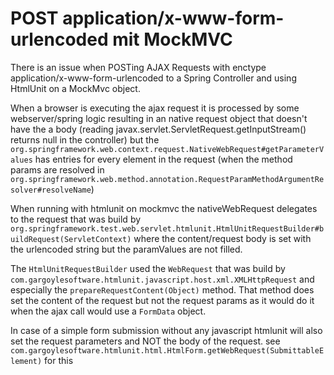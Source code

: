 # POST application/x-www-form-urlencoded mit MockMVC

There is an issue when POSTing AJAX Requests with enctype application/x-www-form-urlencoded to a Spring Controller
and using HtmlUnit on a MockMvc object.

When a browser is executing the ajax request it is processed by some webserver/spring logic resulting in an native request object that doesn't have the a body (reading javax.servlet.ServletRequest.getInputStream() returns null in the controller) but the `org.springframework.web.context.request.NativeWebRequest#getParameterValues`  has entries for every element in the request (when the method params are resolved in `org.springframework.web.method.annotation.RequestParamMethodArgumentResolver#resolveName`)

When running with htmlunit on mockmvc the nativeWebRequest delegates to the request that was build by `org.springframework.test.web.servlet.htmlunit.HtmlUnitRequestBuilder#buildRequest(ServletContext)` where the content/request body is set with the urlencoded string but the paramValues are not filled.

The `HtmlUnitRequestBuilder` used the `WebRequest` that was build by `com.gargoylesoftware.htmlunit.javascript.host.xml.XMLHttpRequest` and especially the `prepareRequestContent(Object)` method.
That method does set the content of the request but not the request params as it would do it when the ajax call would use a `FormData` object.

In case of a simple form submission without any javascript htmlunit will also set the request parameters and NOT the body of the request. see `com.gargoylesoftware.htmlunit.html.HtmlForm.getWebRequest(SubmittableElement)` for this
